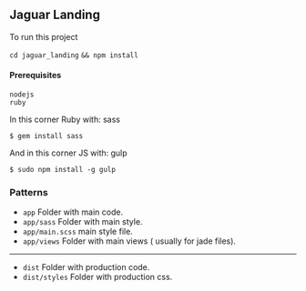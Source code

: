 ## Jaguar Landing
To run this project

```cd jaguar_landing```
```&& npm install```

#### Prerequisites
```
nodejs
ruby
```

In this corner Ruby with: sass
```
$ gem install sass
```

And in this corner JS with: gulp
```
$ sudo npm install -g gulp
```

### Patterns
- ``app`` Folder with main code.
- ``app/sass`` Folder with main style.
- ``app/main.scss`` main style file.
- ``app/views`` Folder with main views ( usually for jade files).

-----------------------

- ``dist`` Folder with production code.
- ``dist/styles`` Folder with production css.
